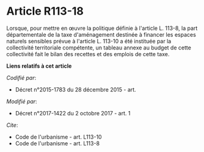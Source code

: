 # Article R113-18

Lorsque, pour mettre en œuvre la politique définie à l'article L. 113-8, la part départementale de la taxe d'aménagement
destinée à financer les espaces naturels sensibles prévue à l'article L. 113-10 a été instituée par la collectivité
territoriale compétente, un tableau annexe au budget de cette collectivité fait le bilan des recettes et des emplois de cette
taxe.

**Liens relatifs à cet article**

_Codifié par_:

  - Décret n°2015-1783 du 28 décembre 2015 - art.

_Modifié par_:

  - Décret n°2017-1422 du 2 octobre 2017 - art. 1

_Cite_:

  - Code de l'urbanisme - art. L113-10
  - Code de l'urbanisme - art. L113-8
